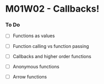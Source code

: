 # M01W02 - Callbacks!

### To Do
- [ ] Functions as values
- [ ] Function calling vs function passing
- [ ] Callbacks and higher order functions
- [ ] Anonymous functions
- [ ] Arrow functions























